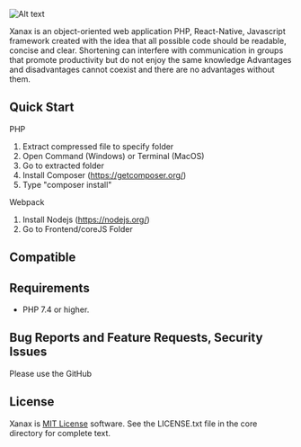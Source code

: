 
![Alt text](https://github.com/kdps/Xanax/blob/master/Logo/logo.png)

Xanax is an object-oriented web application PHP, React-Native, Javascript framework created with the idea that all possible code should be readable, concise and clear. Shortening can interfere with communication in groups that promote productivity but do not enjoy the same knowledge Advantages and disadvantages cannot coexist and there are no advantages without them. 

Quick Start
------------
PHP

1. Extract compressed file to specify folder
2. Open Command (Windows) or Terminal (MacOS)
3. Go to extracted folder
4. Install Composer (https://getcomposer.org/)
5. Type "composer install"

Webpack

1. Install Nodejs (https://nodejs.org/)
1. Go to Frontend/coreJS Folder

Compatible
------------


Requirements
------------
- PHP 7.4 or higher.

Bug Reports and Feature Requests, Security Issues
-------------------------------------------------
Please use the GitHub

License
-------
Xanax is [MIT License](https://en.wikipedia.org/wiki/MIT_License) software. See the LICENSE.txt file in the core directory for complete text.
